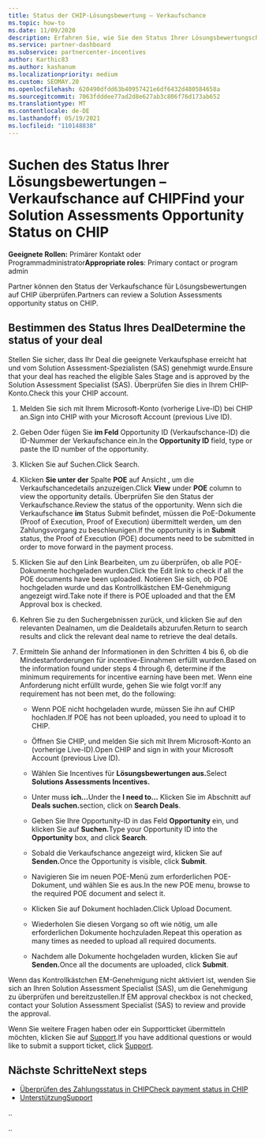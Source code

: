```yaml
---
title: Status der CHIP-Lösungsbewertung – Verkaufschance
ms.topic: how-to
ms.date: 11/09/2020
description: Erfahren Sie, wie Sie den Status Ihrer Lösungsbewertungschance auf der Channel Incentives Platform (CHIP) finden.
ms.service: partner-dashboard
ms.subservice: partnercenter-incentives
author: Karthic83
ms.author: kashanum
ms.localizationpriority: medium
ms.custom: SEOMAY.20
ms.openlocfilehash: 620490dfdd63b40957421e6df6432d480584658a
ms.sourcegitcommit: 7063fdddee77ad2d8e627ab3c806f76d173ab652
ms.translationtype: MT
ms.contentlocale: de-DE
ms.lasthandoff: 05/19/2021
ms.locfileid: "110148838"
---
```

# <a name="find-your-solution-assessments-opportunity-status-on-chip"></a><span data-ttu-id="b258f-103">Suchen des Status Ihrer Lösungsbewertungen – Verkaufschance auf CHIP</span><span class="sxs-lookup"><span data-stu-id="b258f-103">Find your Solution Assessments Opportunity Status on CHIP</span></span>

<span data-ttu-id="b258f-104">**Geeignete Rollen:** Primärer Kontakt oder Programmadministrator</span><span class="sxs-lookup"><span data-stu-id="b258f-104">**Appropriate roles**: Primary contact or program admin</span></span>

<span data-ttu-id="b258f-105">Partner können den Status der Verkaufschance für Lösungsbewertungen auf CHIP überprüfen.</span><span class="sxs-lookup"><span data-stu-id="b258f-105">Partners can review a Solution Assessments opportunity status on CHIP.</span></span>

## <a name="determine-the-status-of-your-deal"></a><span data-ttu-id="b258f-106">Bestimmen des Status Ihres Deal</span><span class="sxs-lookup"><span data-stu-id="b258f-106">Determine the status of your deal</span></span>

<span data-ttu-id="b258f-107">Stellen Sie sicher, dass Ihr Deal die geeignete Verkaufsphase erreicht hat und vom Solution Assessment-Spezialisten (SAS) genehmigt wurde.</span><span class="sxs-lookup"><span data-stu-id="b258f-107">Ensure that your deal has reached the eligible Sales Stage and is approved by the Solution Assessment Specialist (SAS).</span></span> <span data-ttu-id="b258f-108">Überprüfen Sie dies in Ihrem CHIP-Konto.</span><span class="sxs-lookup"><span data-stu-id="b258f-108">Check this your CHIP account.</span></span>

1. <span data-ttu-id="b258f-109">Melden Sie sich mit Ihrem Microsoft-Konto (vorherige Live-ID) bei CHIP an.</span><span class="sxs-lookup"><span data-stu-id="b258f-109">Sign into CHIP with your Microsoft Account (previous Live ID).</span></span>
1. <span data-ttu-id="b258f-110">Geben Oder fügen Sie **im Feld** Opportunity ID (Verkaufschance-ID) die ID-Nummer der Verkaufschance ein.</span><span class="sxs-lookup"><span data-stu-id="b258f-110">In the **Opportunity ID** field, type or paste the ID number of the opportunity.</span></span>
3. <span data-ttu-id="b258f-111">Klicken Sie auf Suchen.</span><span class="sxs-lookup"><span data-stu-id="b258f-111">Click Search.</span></span>

1. <span data-ttu-id="b258f-112">Klicken **Sie unter der** Spalte **POE** auf Ansicht , um die Verkaufschancedetails anzuzeigen.</span><span class="sxs-lookup"><span data-stu-id="b258f-112">Click **View** under **POE** column to view the opportunity details.</span></span> <span data-ttu-id="b258f-113">Überprüfen Sie den Status der Verkaufschance.</span><span class="sxs-lookup"><span data-stu-id="b258f-113">Review the status of the opportunity.</span></span> <span data-ttu-id="b258f-114">Wenn sich die Verkaufschance **im** Status Submit befindet, müssen die PoE-Dokumente (Proof of Execution, Proof of Execution) übermittelt werden, um den Zahlungsvorgang zu beschleunigen.</span><span class="sxs-lookup"><span data-stu-id="b258f-114">If the opportunity is in **Submit** status, the Proof of Execution (POE) documents need to be submitted in order to move forward in the payment process.</span></span>
 
1. <span data-ttu-id="b258f-115">Klicken Sie auf den Link Bearbeiten, um zu überprüfen, ob alle POE-Dokumente hochgeladen wurden.</span><span class="sxs-lookup"><span data-stu-id="b258f-115">Click the Edit link to check if all the POE documents have been uploaded.</span></span> <span data-ttu-id="b258f-116">Notieren Sie sich, ob POE hochgeladen wurde und das Kontrollkästchen EM-Genehmigung angezeigt wird.</span><span class="sxs-lookup"><span data-stu-id="b258f-116">Take note if there is POE uploaded and that the EM Approval box is checked.</span></span>
 
1. <span data-ttu-id="b258f-117">Kehren Sie zu den Suchergebnissen zurück, und klicken Sie auf den relevanten Dealnamen, um die Dealdetails abzurufen.</span><span class="sxs-lookup"><span data-stu-id="b258f-117">Return to search results and click the relevant deal name to retrieve the deal details.</span></span> 

1. <span data-ttu-id="b258f-118">Ermitteln Sie anhand der Informationen in den Schritten 4 bis 6, ob die Mindestanforderungen für incentive-Einnahmen erfüllt wurden.</span><span class="sxs-lookup"><span data-stu-id="b258f-118">Based on the information found under steps 4 through 6, determine if the minimum requirements for incentive earning have been met.</span></span> <span data-ttu-id="b258f-119">Wenn eine Anforderung nicht erfüllt wurde, gehen Sie wie folgt vor:</span><span class="sxs-lookup"><span data-stu-id="b258f-119">If any requirement has not been met, do the following:</span></span>
 
     - <span data-ttu-id="b258f-120">Wenn POE nicht hochgeladen wurde, müssen Sie ihn auf CHIP hochladen.</span><span class="sxs-lookup"><span data-stu-id="b258f-120">If POE has not been uploaded, you need to upload it to CHIP.</span></span>
 
     - <span data-ttu-id="b258f-121">Öffnen Sie CHIP, und melden Sie sich mit Ihrem Microsoft-Konto an (vorherige Live-ID).</span><span class="sxs-lookup"><span data-stu-id="b258f-121">Open CHIP and sign in with your Microsoft Account (previous Live ID).</span></span>
 
     - <span data-ttu-id="b258f-122">Wählen Sie Incentives für **Lösungsbewertungen aus.**</span><span class="sxs-lookup"><span data-stu-id="b258f-122">Select **Solutions Assessments Incentives.**</span></span>

     - <span data-ttu-id="b258f-123">Unter muss **ich...**</span><span class="sxs-lookup"><span data-stu-id="b258f-123">Under the **I need to…**</span></span> <span data-ttu-id="b258f-124">Klicken Sie im Abschnitt auf **Deals suchen.**</span><span class="sxs-lookup"><span data-stu-id="b258f-124">section, click on **Search Deals**.</span></span>

     - <span data-ttu-id="b258f-125">Geben Sie Ihre Opportunity-ID in das Feld **Opportunity** ein, und klicken Sie auf **Suchen.**</span><span class="sxs-lookup"><span data-stu-id="b258f-125">Type your Opportunity ID into the **Opportunity** box, and click **Search**.</span></span>

     - <span data-ttu-id="b258f-126">Sobald die Verkaufschance angezeigt wird, klicken Sie auf **Senden.**</span><span class="sxs-lookup"><span data-stu-id="b258f-126">Once the Opportunity is visible, click **Submit**.</span></span>
  
     - <span data-ttu-id="b258f-127">Navigieren Sie im neuen POE-Menü zum erforderlichen POE-Dokument, und wählen Sie es aus.</span><span class="sxs-lookup"><span data-stu-id="b258f-127">In the new POE menu, browse to the required POE document and select it.</span></span>

     - <span data-ttu-id="b258f-128">Klicken Sie auf Dokument hochladen.</span><span class="sxs-lookup"><span data-stu-id="b258f-128">Click Upload Document.</span></span>

     - <span data-ttu-id="b258f-129">Wiederholen Sie diesen Vorgang so oft wie nötig, um alle erforderlichen Dokumente hochzuladen.</span><span class="sxs-lookup"><span data-stu-id="b258f-129">Repeat this operation as many times as needed to upload all required documents.</span></span>

     - <span data-ttu-id="b258f-130">Nachdem alle Dokumente hochgeladen wurden, klicken Sie auf **Senden.**</span><span class="sxs-lookup"><span data-stu-id="b258f-130">Once all the documents are uploaded, click **Submit**.</span></span>

<span data-ttu-id="b258f-131">Wenn das Kontrollkästchen EM-Genehmigung nicht aktiviert ist, wenden Sie sich an Ihren Solution Assessment Specialist (SAS), um die Genehmigung zu überprüfen und bereitzustellen.</span><span class="sxs-lookup"><span data-stu-id="b258f-131">If EM approval checkbox is not checked, contact your Solution Assessment Specialist (SAS) to review and provide the approval.</span></span>
 
<span data-ttu-id="b258f-132">Wenn Sie weitere Fragen haben oder ein Supportticket übermitteln möchten, klicken Sie auf [Support](report-problems-with-partner-center.md).</span><span class="sxs-lookup"><span data-stu-id="b258f-132">If you have additional questions or would like to submit a support ticket, click [Support](report-problems-with-partner-center.md).</span></span>

## <a name="next-steps"></a><span data-ttu-id="b258f-133">Nächste Schritte</span><span class="sxs-lookup"><span data-stu-id="b258f-133">Next steps</span></span>

- [<span data-ttu-id="b258f-134">Überprüfen des Zahlungsstatus in CHIP</span><span class="sxs-lookup"><span data-stu-id="b258f-134">Check payment status in CHIP</span></span>](chip-payment-status.md)
- [<span data-ttu-id="b258f-135">Unterstützung</span><span class="sxs-lookup"><span data-stu-id="b258f-135">Support</span></span>](report-problems-with-partner-center.md)

<span data-ttu-id="b258f-136">.</span><span class="sxs-lookup"><span data-stu-id="b258f-136">.</span></span>




<span data-ttu-id="b258f-137">.</span><span class="sxs-lookup"><span data-stu-id="b258f-137">.</span></span>





